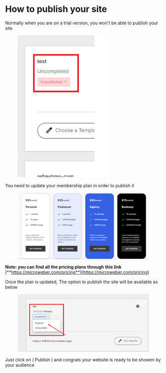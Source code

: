 # How to publish your site

Normally when you are on a trial version, you won't be able to publish your site&#x20;

<figure><img src=".gitbook/assets/image.png" alt=""><figcaption></figcaption></figure>

You need to update your membership plan in order to publish it&#x20;

<figure><img src=".gitbook/assets/image (1).png" alt=""><figcaption></figcaption></figure>

**Note: you can find all the pricing plans through this link** [**https://microweber.com/pricing**](https://microweber.com/pricing)

Once the plan is updated, The option to publish the site will be available as below

<figure><img src=".gitbook/assets/image (2).png" alt=""><figcaption></figcaption></figure>

Just click on ( Publish ) and congrats your website is ready to be showen by your audience&#x20;
